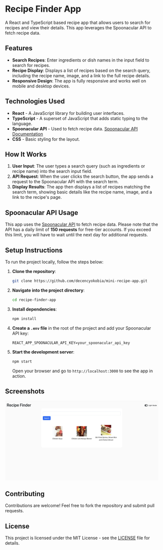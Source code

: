 # Recipe Finder App

A React and TypeScript based recipe app that allows users to search for recipes and view their details. This app leverages the Spoonacular API to fetch recipe data.

## Features

- **Search Recipes**: Enter ingredients or dish names in the input field to search for recipes.
- **Recipe Display**: Displays a list of recipes based on the search query, including the recipe name, image, and a link to the full recipe details.
- **Responsive Design**: The app is fully responsive and works well on mobile and desktop devices.

## Technologies Used

- **React** - A JavaScript library for building user interfaces.
- **TypeScript** - A superset of JavaScript that adds static typing to the language.
- **Spoonacular API** - Used to fetch recipe data. [Spoonacular API Documentation](https://spoonacular.com/food-api)
- **CSS** - Basic styling for the layout.

## How It Works

1. **User Input**: The user types a search query (such as ingredients or recipe name) into the search input field.
2. **API Request**: When the user clicks the search button, the app sends a request to the Spoonacular API with the search term.
3. **Display Results**: The app then displays a list of recipes matching the search term, showing basic details like the recipe name, image, and a link to the recipe's page.

## Spoonacular API Usage

This app uses the [Spoonacular API](https://spoonacular.com/food-api) to fetch recipe data. Please note that the API has a daily limit of **150 requests** for free-tier accounts. If you exceed this limit, you will have to wait until the next day for additional requests.

## Setup Instructions

To run the project locally, follow the steps below:

1. **Clone the repository**:
   ```bash
   git clone https://github.com/decencyokobia/mini-recipe-app.git
   ```
   
2. **Navigate into the project directory**:
   ```bash
   cd recipe-finder-app
   ```

3. **Install dependencies**:
   ```bash
   npm install
   ```

4. **Create a `.env` file** in the root of the project and add your Spoonacular API key:
   ```
   REACT_APP_SPOONACULAR_API_KEY=your_spoonacular_api_key
   ```

5. **Start the development server**:
   ```bash
   npm start
   ```

   Open your browser and go to `http://localhost:3000` to see the app in action.

## Screenshots

![Recipe Search](./src/assets/recipe-app.webp)  


## Contributing

Contributions are welcome! Feel free to fork the repository and submit pull requests.

## License

This project is licensed under the MIT License - see the [LICENSE](LICENSE) file for details.
